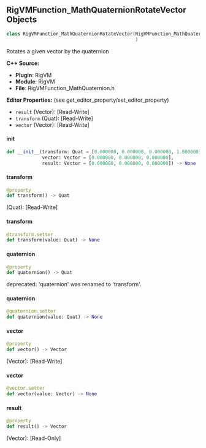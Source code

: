## RigVMFunction_MathQuaternionRotateVector Objects

```python
class RigVMFunction_MathQuaternionRotateVector(RigVMFunction_MathQuaternionBase
                                               )
```

Rotates a given vector by the quaternion

**C++ Source:**

- **Plugin**: RigVM
- **Module**: RigVM
- **File**: RigVMFunction_MathQuaternion.h

**Editor Properties:** (see get_editor_property/set_editor_property)

- ``result`` (Vector):  [Read-Write]
- ``transform`` (Quat):  [Read-Write]
- ``vector`` (Vector):  [Read-Write]

<a id="unreal.RigVMFunction_MathQuaternionRotateVector.__init__"></a>

#### __init__

```python
def __init__(transform: Quat = [0.000000, 0.000000, 0.000000, 1.000000],
             vector: Vector = [0.000000, 0.000000, 0.000000],
             result: Vector = [0.000000, 0.000000, 0.000000]) -> None
```

<a id="unreal.RigVMFunction_MathQuaternionRotateVector.transform"></a>

#### transform

```python
@property
def transform() -> Quat
```

(Quat):  [Read-Write]

<a id="unreal.RigVMFunction_MathQuaternionRotateVector.transform"></a>

#### transform

```python
@transform.setter
def transform(value: Quat) -> None
```

<a id="unreal.RigVMFunction_MathQuaternionRotateVector.quaternion"></a>

#### quaternion

```python
@property
def quaternion() -> Quat
```

deprecated: 'quaternion' was renamed to 'transform'.

<a id="unreal.RigVMFunction_MathQuaternionRotateVector.quaternion"></a>

#### quaternion

```python
@quaternion.setter
def quaternion(value: Quat) -> None
```

<a id="unreal.RigVMFunction_MathQuaternionRotateVector.vector"></a>

#### vector

```python
@property
def vector() -> Vector
```

(Vector):  [Read-Write]

<a id="unreal.RigVMFunction_MathQuaternionRotateVector.vector"></a>

#### vector

```python
@vector.setter
def vector(value: Vector) -> None
```

<a id="unreal.RigVMFunction_MathQuaternionRotateVector.result"></a>

#### result

```python
@property
def result() -> Vector
```

(Vector):  [Read-Only]

<a id="unreal.RigUnit_MathQuaternionRotateVector"></a>